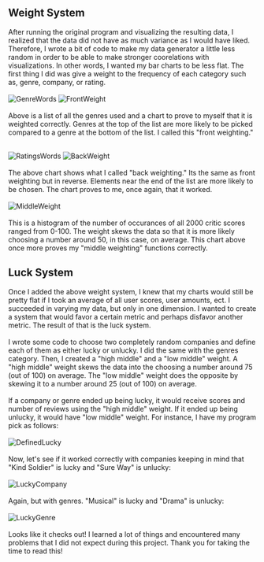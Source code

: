 
## Weight System
After running the original program and visualizing the resulting data, I realized that the data did not have as much variance as I would have liked. Therefore, I wrote a bit of code to make my data generator a little less random in order to be able to make stronger coorelations with visualizations. In other words, I wanted my bar charts to be less flat. The first thing I did was give a weight to the frequency of each category such as, genre, company, or rating.
<br>
<br>
![GenreWords](https://github.com/Sradelat/FakeDataGenerator/assets/98350632/0bc1b3df-add7-43db-b4df-a030f1a96caa)
![FrontWeight](https://github.com/Sradelat/FakeDataGenerator/assets/98350632/844fc64b-541d-474d-9dfd-f376a610782e)
<br>
<br>
Above is a list of all the genres used and a chart to prove to myself that it is weighted correctly. Genres at the top of the list are more likely to be picked compared to a genre at the bottom of the list. I called this "front weighting."
<br>
<br>

![RatingsWords](https://github.com/Sradelat/FakeDataGenerator/assets/98350632/dc1140c3-dbb9-440e-8f9b-2420c2f6b222)
![BackWeight](https://github.com/Sradelat/FakeDataGenerator/assets/98350632/af4e4fa3-435a-44c4-9124-49c392053113)
<br>
<br>
The above chart shows what I called "back weighting." Its the same as front weighting but in reverse. Elements near the end of the list are more likely to be chosen. The chart proves to me, once again, that it worked.
<br>
<br>
![MiddleWeight](https://github.com/Sradelat/FakeDataGenerator/assets/98350632/ddd54cba-75eb-49fe-8e1a-f6bd3b8a23c0)
<br>
<br>
This is a histogram of the number of occurances of all 2000 critic scores ranged from 0-100. The weight skews the data so that it is more likely choosing a number around 50, in this case, on average. This chart above once more proves my "middle weighting" functions correctly.
## Luck System
Once I added the above weight system, I knew that my charts would still be pretty flat if I took an average of all user scores, user amounts, ect. I succeeded in varying my data, but only in one dimension. I wanted to create a system that would favor a certain metric and perhaps disfavor another metric. The result of that is the luck system.
<br>
<br>
I wrote some code to choose two completely random companies and define each of them as either lucky or unlucky. I did the same with the genres category. Then, I created a "high middle" and a "low middle" weight. A "high middle" weight skews the data into the choosing a number around 75 (out of 100) on average. The "low middle" weight does the opposite by skewing it to a number around 25 (out of 100) on average.
<br>
<br>
If a company or genre ended up being lucky, it would receive scores and number of reviews using the "high middle" weight. If it ended up being unlucky, it would have "low middle" weight. For instance, I have my program pick as follows:
<br>
<br>
![DefinedLucky](https://github.com/Sradelat/FakeDataGenerator/assets/98350632/68276bb6-d8b7-45d4-bf27-1bd90e23f36a)
<br>
<br>
Now, let's see if it worked correctly with companies keeping in mind that "Kind Soldier" is lucky and "Sure Way" is unlucky:
<br>
<br>
![LuckyCompany](https://github.com/Sradelat/FakeDataGenerator/assets/98350632/113b4352-b28f-4d65-b7ee-163db6496abe)
<br>
<br>
Again, but with genres. "Musical" is lucky and "Drama" is unlucky:
<br>
<br>
![LuckyGenre](https://github.com/Sradelat/FakeDataGenerator/assets/98350632/866195a3-5e5b-484f-a40d-9ca458b5e8de)
<br>
<br>
Looks like it checks out! I learned a lot of things and encountered many problems that I did not expect during this project. Thank you for taking the time to read this!

